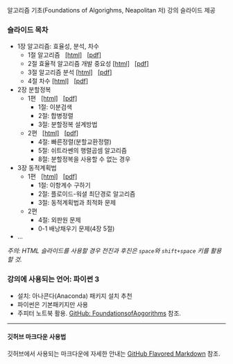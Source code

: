 알고리즘 기초(Foundations of Algorighms, Neapolitan 저) 강의 슬라이드 제공

### 슬라이드 목차

* 1장 알고리즘: 효율성, 분석, 차수
    * 1절 알고리즘 &nbsp;
        [[html]](./slides/Algo-01-AlgorithmsIntro-1.slides.html) &nbsp;
        [[pdf]](./slides/Algo-01-AlgorithmsIntro-1-slides.pdf)
    * 2절 효율적 알고리즘 개발 중요성
        [[html]](./slides/Algo-01-AlgorithmsIntro-2.slides.html) &nbsp;
        [[pdf]](./slides/Algo-01-AlgorithmsIntro-2-slides.pdf)
    * 3절 알고리즘 분석
        [[html]](./slides/Algo-01-AlgorithmsIntro-3.slides.html) &nbsp;
        [[pdf]](./slides/Algo-01-AlgorithmsIntro-3-slides.pdf)
    * 4절 차수
        [[html]](./slides/Algo-01-AlgorithmsIntro-4.slides.html) &nbsp;
        [[pdf]](./slides/Algo-01-AlgorithmsIntro-4-slides.pdf)
* 2장 분할정복
    * 1편 &nbsp;
        [[html]](./slides/Algo-02-Divide-and-Conquer-1.slides.html) &nbsp;
        [[pdf]](./slides/Algo-02-Divide-and-Conquer-1-slides.pdf) &nbsp;
        * 1절: 이분검색
        * 2절: 합병정렬
        * 3절: 분할정복 설계방법
    * 2편 &nbsp;
        [[html]](./slides/Algo-02-Divide-and-Conquer-2.slides.html) &nbsp;
        [[pdf]](./slides/Algo-02-Divide-and-Conquer-2-slides.pdf) &nbsp;
        * 4절: 빠른정렬(분할교환정렬)
        * 5절: 쉬트라쎈의 행렬곱셈 알고리즘
        * 8절: 분할정복을 사용할 수 없는 경우
* 3장 동적계획법
    * 1편 &nbsp;
        [[html]](./slides/Algo-03-Dynamic_Programming-1.slides.html) &nbsp;
        [[pdf]](./slides/Algo-03-Dynamic_Programming-1-slides.pdf) &nbsp;
        * 1절: 이항계수 구하기
        * 2절: 플로이드-워셜 최단경로 알고리즘
        * 3절: 동적계획법과 최적화 문제
    * 2편 &nbsp;
        * 4절: 외판원 문제
        * 0-1 배낭채우기 문제(4장 5절)
* ...

*주의: HTML 슬라이드를 사용할 경우 전진과 후진은 `space`와 `shift+space` 키를 활용할 것.*

### 강의에 사용되는 언어: 파이썬 3

* 설치: 아나콘다(Anaconda) 패키지 설치 추천
* 파이썬은 기본패키지만 사용
* 주피터 노트북 활용. [GitHub: FoundationsofAogorithms](https://github.com/CodingRG-HKNU/FoundationsOfAlgorithms) 참조.

---

#### 깃허브 마크다운 사용법 

깃허브에서 사용되는 마크다운에 자세한 안내는 [GitHub Flavored Markdown](https://guides.github.com/features/mastering-markdown/) 참조.
